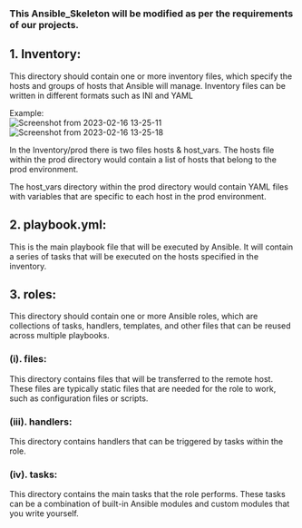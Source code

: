 ### This Ansible_Skeleton will be modified as per the requirements of our projects.

## 1. Inventory:

This directory should contain one or more inventory files, which specify the hosts and groups of hosts that Ansible will manage.
Inventory files can be written in different formats such as INI and YAML

Example:  
![Screenshot from 2023-02-16 13-25-11](https://user-images.githubusercontent.com/115537106/219302581-0bf8a96a-04dc-4b2b-9f70-ed1cc27f51d9.png)
![Screenshot from 2023-02-16 13-25-18](https://user-images.githubusercontent.com/115537106/219302601-30ebdc32-d0bf-451f-8740-d35aa3621e7b.png)

In the Inventory/prod there is two files hosts & host_vars.
The hosts file within the prod directory would contain a list of hosts that belong to the prod environment.

The host_vars directory within the prod directory would contain YAML files with variables that are specific to each host in the prod environment.


## 2. playbook.yml: 

This is the main playbook file that will be executed by Ansible. It will contain a series of tasks that will be executed on the hosts specified in the inventory.

## 3. roles:
This directory should contain one or more Ansible roles, which are collections of tasks, handlers, templates, and other files that can be reused across multiple playbooks.

### (i). files:  
This directory contains files that will be transferred to the remote host. These files are typically static files that are needed for the role to work, such as configuration files or scripts. 

### (iii). handlers:
This directory contains handlers that can be triggered by tasks within the role.

### (iv). tasks:
This directory contains the main tasks that the role performs. These tasks can be a combination of built-in Ansible modules and custom modules that you write yourself.

